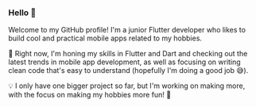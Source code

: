 ### Hello 👋 

Welcome to my GitHub profile! I'm a junior Flutter developer who likes to build cool and practical mobile apps related to my hobbies.

🚀 Right now, I'm honing my skills in Flutter and Dart and checking out the latest trends in mobile app development, as well as focusing on writing clean code that's easy to understand (hopefully I'm doing a good job 😅).

💡 I only have one bigger project so far, but I'm working on making more, with the focus on making my hobbies more fun! 🦾
